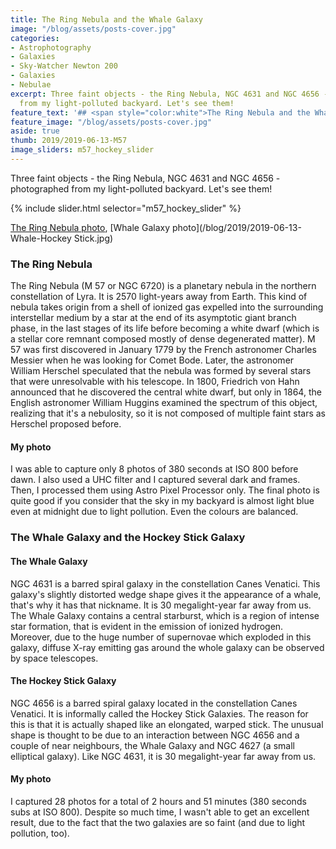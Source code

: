 ```yaml
---
title: The Ring Nebula and the Whale Galaxy
image: "/blog/assets/posts-cover.jpg"
categories:
- Astrophotography
- Galaxies
- Sky-Watcher Newton 200
- Galaxies
- Nebulae
excerpt: Three faint objects - the Ring Nebula, NGC 4631 and NGC 4656 - photographed
  from my light-polluted backyard. Let's see them!
feature_text: '## <span style="color:white">The Ring Nebula and the Whale Galaxy</span>'
feature_image: "/blog/assets/posts-cover.jpg"
aside: true
thumb: 2019/2019-06-13-M57
image_sliders: m57_hockey_slider
---
```


Three faint objects - the Ring Nebula, NGC 4631 and NGC 4656 - photographed from my light-polluted backyard. Let's see them!

{% include slider.html selector="m57_hockey_slider" %}

[The Ring Nebula photo](/blog/2019/2019-06-13-M57.jpg), [Whale Galaxy photo](/blog/2019/2019-06-13-Whale-Hockey Stick.jpg)

### The Ring Nebula
The Ring Nebula (M 57 or NGC 6720) is a planetary nebula in the northern constellation of Lyra. It is 2570 light-years away from Earth. This kind of nebula takes origin from a shell of ionized gas expelled into the surrounding interstellar medium by a star at the end of its asymptotic giant branch phase, in the last stages of its life before becoming a white dwarf (which is a stellar core remnant composed mostly of dense degenerated matter).
M 57 was first discovered in January 1779 by the French astronomer Charles Messier when he was looking for Comet Bode. Later, the astronomer William Herschel speculated that the nebula was formed by several stars that were unresolvable with his telescope. In 1800, Friedrich von Hahn announced that he discovered the central white dwarf, but only in 1864, the English astronomer William Huggins examined the spectrum of this object, realizing that it's a nebulosity, so it is not composed of multiple faint stars as Herschel proposed before.

#### My photo
I was able to capture only 8 photos of 380 seconds at ISO 800 before dawn. I also used a UHC filter and I captured several dark and frames. Then, I processed them using Astro Pixel Processor only. The final photo is quite good if you consider that the sky in my backyard is almost light blue even at midnight due to light pollution. Even the colours are balanced.

### The Whale Galaxy and the Hockey Stick Galaxy

#### The Whale Galaxy

NGC 4631 is a barred spiral galaxy in the constellation Canes Venatici. This galaxy's slightly distorted wedge shape gives it the appearance of a whale, that's why it has that nickname. It is 30 megalight-year far away from us. The Whale Galaxy contains a central starburst, which is a region of intense star formation, that is evident in the emission of ionized hydrogen. Moreover, due to the huge number of supernovae which exploded in this galaxy, diffuse X-ray emitting gas around the whole galaxy can be observed by space telescopes.

#### The Hockey Stick Galaxy

NGC 4656 is a barred spiral galaxy located in the constellation Canes Venatici. It is informally called the Hockey Stick Galaxies. The reason for this is that it is actually shaped like an elongated, warped stick. The unusual shape is thought to be due to an interaction between NGC 4656 and a couple of near neighbours, the Whale Galaxy and NGC 4627 (a small elliptical galaxy). Like NGC 4631, it is 30 megalight-year far away from us.

#### My photo

I captured 28 photos for a total of 2 hours and 51 minutes (380 seconds subs at ISO 800). Despite so much time, I wasn't able to get an excellent result, due to the fact that the two galaxies are so faint (and due to light pollution, too).